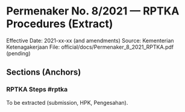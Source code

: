 # Permenaker No. 8/2021 — RPTKA Procedures (Extract)

Effective Date: 2021-xx-xx (and amendments)
Source: Kementerian Ketenagakerjaan
File: official/docs/Permenaker_8_2021_RPTKA.pdf (pending)

## Sections (Anchors)

### RPTKA Steps #rptka
To be extracted (submission, HPK, Pengesahan).


